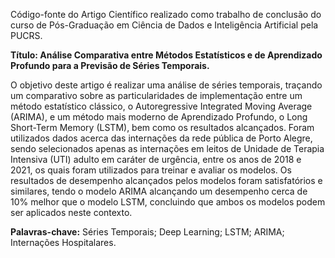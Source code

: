 Código-fonte do Artigo Científico realizado como trabalho de conclusão do curso de Pós-Graduação em Ciência de Dados e Inteligência Artificial pela PUCRS.

**Título: Análise Comparativa entre Métodos Estatísticos e de Aprendizado Profundo para a Previsão de Séries Temporais.**

O objetivo deste artigo é realizar uma análise de séries temporais, traçando um comparativo sobre as particularidades de implementação entre um método estatístico clássico, o Autoregressive Integrated Moving Average (ARIMA), e um método mais moderno de Aprendizado Profundo, o Long Short-Term Memory (LSTM), bem como os resultados alcançados. Foram utilizados dados acerca das internações da rede pública de Porto Alegre, sendo selecionados apenas as internações em leitos de Unidade de Terapia Intensiva (UTI) adulto em caráter de urgência, entre os anos de 2018 e 2021, os quais foram utilizados para treinar e avaliar os modelos. Os resultados de desempenho alcançados pelos modelos foram satisfatórios e similares, tendo o modelo ARIMA alcançando um desempenho cerca de 10% melhor que o modelo LSTM, concluindo que ambos os modelos podem ser aplicados neste contexto.

**Palavras-chave:** Séries Temporais; Deep Learning; LSTM; ARIMA; Internações Hospitalares.

